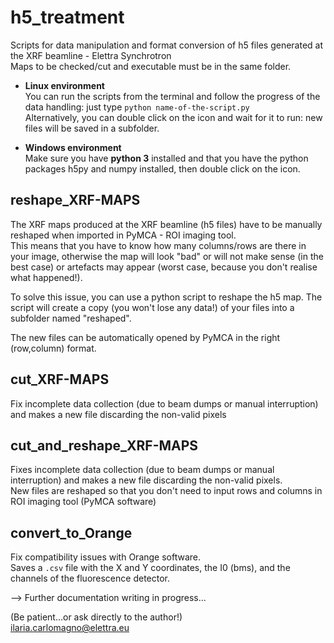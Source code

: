 # h5_treatment
Scripts for data manipulation and format conversion of h5 files generated at the XRF beamline - Elettra Synchrotron  
Maps to be checked/cut and executable must be in the same folder.

- **Linux environment**  
You can run the scripts from the terminal and follow the progress of the data handling: just type ```python name-of-the-script.py```  
Alternatively, you can double click on the icon and wait for it to run: new files will be saved in a subfolder.

- **Windows environment**  
Make sure you have **python 3** installed and that you have the python packages h5py and numpy installed, then double click on the icon.

## reshape_XRF-MAPS 
The XRF maps produced at the XRF beamline (h5 files) have to be manually reshaped when imported in PyMCA - ROI imaging tool.  
This means that you have to know how many columns/rows are there in your image, otherwise the map will look "bad" or will not make sense (in the best case) or artefacts may appear (worst case, because you don't realise what happened!).  

To solve this issue, you can use a python script to reshape the h5 map. The script will create a copy (you won't lose any data!) of your files into a subfolder named "reshaped".

The new files can be automatically opened by PyMCA in the right (row,column) format.

## cut_XRF-MAPS
Fix incomplete data collection (due to beam dumps or manual interruption) and makes a new file discarding the non-valid pixels

## cut_and_reshape_XRF-MAPS
Fixes incomplete data collection (due to beam dumps or manual interruption) and makes a new file discarding the non-valid pixels.  
New files are reshaped so that you don't need to input rows and columns in ROI imaging tool (PyMCA software)

## convert_to_Orange
Fix compatibility issues with Orange software.  
Saves a ```.csv``` file with the X and Y coordinates, the I0 (bms), and the channels of the fluorescence detector.


--> Further documentation writing in progress...

(Be patient...or ask directly to the author!)  
ilaria.carlomagno@elettra.eu
